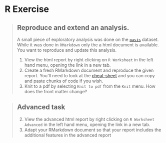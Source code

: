 # R Exercise

> ## Reproduce and extend an analysis. 
> A small piece of exploratory analysis was done on the [`oasis`](./oasis_intro.md) dataset. While it was done in `RMarkdown` only the a html document is available. You want to reproduce and update this analysis. 
> 1. View the html report by right clicking on `R Worksheet` in the left hand menu, opening the link in a new tab. 
> 1. Create a fresh RMarkdown document and reproduce the given report. You'll need to look at the [cheat-sheet](https://www.rstudio.com/wp-content/uploads/2015/02/rmarkdown-cheatsheet.pdf) and you can copy and paste chunks of code if you wish. 
> 1. Knit to a pdf by selecting `Knit to pdf` from the `Knit` menu. How does the front matter change? 

> ## Advanced task
> 2. View the advanced html report by right clicking on `R Worksheet Advanced` in the left hand menu, opening the link in a new tab.
> 2. Adapt your RMarkdown document so that your report includes the additional features in the advanced report

